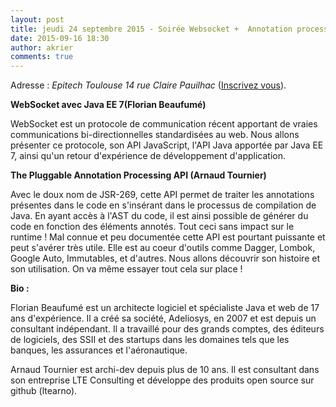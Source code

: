 ```yaml
---
layout: post
title: jeudi 24 septembre 2015 - Soirée Websocket +  Annotation processing !
date: 2015-09-16 18:30
author: akrier
comments: true
---
```


Adresse : *Epitech Toulouse 14 rue Claire Pauilhac* ([Inscrivez vous](http://www.meetup.com/fr/Toulouse-Java-User-Group/events/224974824)).

**WebSocket avec Java EE 7(Florian Beaufumé)**

WebSocket est un protocole de communication récent apportant de vraies communications bi-directionnelles standardisées au web. Nous allons présenter ce protocole, son API JavaScript, l'API Java apportée par Java EE 7, ainsi qu'un retour d'expérience de développement d'application.

**The Pluggable Annotation Processing API (Arnaud Tournier)**

Avec le doux nom de JSR-269, cette API permet de traiter les annotations présentes dans le code en s'insérant dans le processus de compilation de Java. En ayant accès à l'AST du code, il est ainsi possible de générer du code en fonction des éléments annotés. Tout ceci sans impact sur le runtime ! Mal connue et peu documentée cette API est pourtant puissante et peut s'avérer très utile. Elle est au coeur d'outils comme Dagger, Lombok, Google Auto, Immutables, et d'autres. Nous allons découvrir son histoire et son utilisation. On va même essayer tout cela sur place !

**Bio :**

Florian Beaufumé est un architecte logiciel et spécialiste Java et web de 17 ans d'expérience. Il a créé sa société, Adeliosys, en 2007 et est depuis un consultant indépendant. Il a travaillé pour des grands comptes, des éditeurs de logiciels, des SSII et des startups dans les domaines tels que les banques, les assurances et l'aéronautique.

Arnaud Tournier est archi-dev depuis plus de 10 ans. Il est consultant dans son entreprise LTE Consulting et développe des produits open source sur github (ltearno).